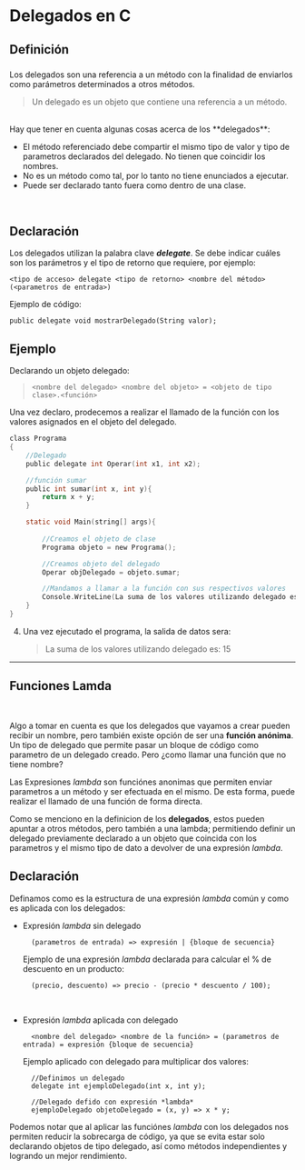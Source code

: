Delegados en C
=========

## Definición 
###
Los delegados son una referencia a un método con la finalidad de enviarlos como parámetros determinados a otros métodos. 

> Un delegado es un objeto que contiene una referencia a un método. 

<br>
Hay que tener en cuenta algunas cosas acerca de los **delegados**:

* El método referenciado debe compartir el mismo tipo de valor y tipo de parametros declarados del delegado. No tienen que coincidir los nombres.
* No es un método como tal, por lo tanto no tiene enunciados a ejecutar.
* Puede ser declarado tanto fuera como dentro de una clase.

<br>

## Declaración

Los delegados utilizan la palabra clave ***delegate***. Se debe indicar cuáles son los parámetros y el tipo de retorno que requiere, por ejemplo:

    <tipo de acceso> delegate <tipo de retorno> <nombre del método>(<parametros de entrada>) 

Ejemplo de código:

    public delegate void mostrarDelegado(String valor);

## Ejemplo
       
Declarando un objeto delegado:
> `<nombre del delegado> <nombre del objeto> = <objeto de tipo clase>.<función>`

Una vez declaro, prodecemos a realizar el llamado de la función con los valores asignados en el objeto del delegado.

```C
class Programa
{
    //Delegado 
    public delegate int Operar(int x1, int x2);

    //función sumar 
    public int sumar(int x, int y){
        return x + y;
    }

    static void Main(string[] args){
        
        //Creamos el objeto de clase
        Programa objeto = new Programa();

        //Creamos objeto del delegado
        Operar objDelegado = objeto.sumar;

        //Mandamos a llamar a la función con sus respectivos valores
        Console.WriteLine(La suma de los valores utilizando delegado es: " + objDelegado(10, 5));"
    }
}
```
            
4. Una vez ejecutado el programa, la salida de datos sera:

    > La suma de los valores utilizando delegado es: 15 

***

## Funciones Lamda

<br>

Algo a tomar en cuenta es que los delegados que vayamos a crear pueden recibir un nombre, pero también existe opción de ser una **función anónima**. Un tipo de delegado que permite pasar un bloque de código como parametro de un delegado creado. Pero ¿como llamar una función que no tiene nombre?

Las Expresiones *lambda* son funciónes anonimas que permiten enviar parametros a un método y ser efectuada en el mismo. De esta forma, puede realizar el llamado de una función de forma directa. 

Como se menciono en la definicion de los **delegados**, estos pueden apuntar a otros métodos, pero también a una lambda; permitiendo definir un delegado previamente declarado a un objeto que coincida con los parametros y el mismo tipo de dato a devolver de una expresión *lambda*.

## Declaración

Definamos como es la estructura de una expresión *lambda* común y como es aplicada con los delegados:

* Expresión *lambda* sin delegado
        
        (parametros de entrada) => expresión | {bloque de secuencia}

    Ejemplo de una expresión *lambda* declarada para calcular el % de descuento en un producto:

        (precio, descuento) => precio - (precio * descuento / 100);

<br>

* Expresión *lambda* aplicada con delegado

        <nombre del delegado> <nombre de la función> = (parametros de entrada) = expresión {bloque de secuencia}
    
    Ejemplo aplicado con delegado para multiplicar dos valores:

        //Definimos un delegado
        delegate int ejemploDelegado(int x, int y);

        //Delegado defido con expresión *lambda*
        ejemploDelegado objetoDelegado = (x, y) => x * y;

Podemos notar que al aplicar las funciónes *lambda* con los delegados nos permiten reducir la sobrecarga de código, ya que se evita estar solo declarando objetos de tipo delegado, así como métodos independientes y logrando un mejor rendimiento. 